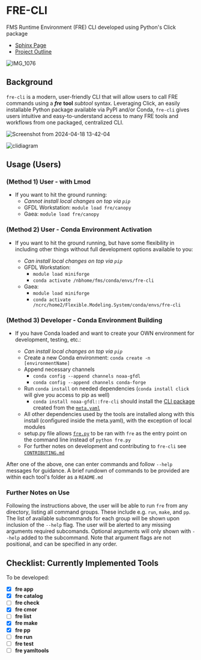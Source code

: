 # **FRE-CLI**

FMS Runtime Environment (FRE) CLI developed using Python's Click package

* [Sphinx Page](https://noaa-gfdl.github.io/fre-cli/index.html)
* [Project Outline](https://docs.google.com/document/d/19Uc01IPuuIuMtOyAvxXj9Mn6Ivc5Ql6NZ-Q6I8YowRI/edit?usp=sharing)

![IMG_1076](https://github.com/NOAA-GFDL/fre-cli/assets/98476720/817cabe1-6e3b-4210-9874-b13f601265d6)

## **Background**

`fre-cli` is a modern, user-friendly CLI that will allow users to call FRE commands using a **_fre_** **tool** _subtool_ syntax. Leveraging Click, an easily installable Python package available via PyPI and/or Conda, `fre-cli` gives users intuitive and easy-to-understand access to many FRE tools and workflows from one packaged, centralized CLI.

![Screenshot from 2024-04-18 13-42-04](https://github.com/NOAA-GFDL/fre-cli/assets/98476720/43c028a6-4e6a-42fe-8bec-008b6758ea9b)

![clidiagram](https://github.com/NOAA-GFDL/fre-cli/assets/98476720/04cd8ce1-dec8-457f-b8b7-544275e04f46)

## **Usage (Users)**

### (Method 1) User - with Lmod

* If you want to hit the ground running:
    - _Cannot install local changes on top via `pip`_
    - GFDL Workstation: `module load fre/canopy`
    - Gaea: `module load fre/canopy`
    
### (Method 2) User - Conda Environment Activation
* If you want to hit the ground running, but have some flexibility in including other things without full development options available to you:

    - _Can install local changes on top via `pip`_
    - GFDL Workstation:
        - `module load miniforge`
        - `conda activate /nbhome/fms/conda/envs/fre-cli`
    - Gaea:
        - `module load miniforge`
        - `conda activate /ncrc/home2/Flexible.Modeling.System/conda/envs/fre-cli`
        
### (Method 3) Developer - Conda Environment Building
* If you have Conda loaded and want to create your OWN environment for development, testing, etc.:

    - _Can install local changes on top via `pip`_
    - Create a new Conda environment: `conda create -n [environmentName]`
    - Append necessary channels
        - `conda config --append channels noaa-gfdl` 
        - `conda config --append channels conda-forge`
    - Run `conda install` on needed dependencies (`conda install click` will give you access to pip as well)
        - `conda install noaa-gfdl::fre-cli` should install the [CLI package](https://anaconda.org/NOAA-GFDL/fre-cli) created from the [`meta.yaml`](https://github.com/NOAA-GFDL/fre-cli/blob/refactoring/meta.yaml)
    - All other dependencies used by the tools are installed along with this install (configured inside the meta.yaml), with the exception of local modules
    - setup.py file allows [`fre.py`](https://github.com/NOAA-GFDL/fre-cli/blob/main/fre/fre.py) to be ran with `fre` as the entry point on the command line instead of `python fre.py`
    - For further notes on development and contributing to `fre-cli` see [`CONTRIBUTING.md`](https://github.com/NOAA-GFDL/fre-cli/blob/breakup_README/CONTRIBUTING.md)

After one of the above, one can enter commands and follow `--help` messages for guidance. A brief rundown of commands to be provided are within each tool's folder as a `README.md`

### Further Notes on Use
Following the instructions above, the user will be able to run `fre` from any directory, listing all command groups. These include e.g. `run`, `make`, and `pp`. The list of available subcommands for each group will be shown upon inclusion of the `--help` flag. The user will be alerted to any missing arguments required subcomands. Optional arguments will only shown with `--help` added to the subcommand. Note that argument flags are not positional, and can be specified in any order. 

## **Checklist: Currently Implemented Tools**

To be developed:

- [x]  **fre app**
- [x]  **fre catalog**
- [ ]  **fre check**
- [x]  **fre cmor**
- [ ]  **fre list**
- [x]  **fre make**
- [x]  **fre pp**
- [ ]  **fre run**
- [ ]  **fre test**
- [ ]  **fre yamltools**
